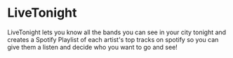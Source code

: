 # LiveTonight

LiveTonight lets you know all the bands you can see in your city tonight and creates a Spotify Playlist of each artist's top tracks on spotify so you can give them a listen and decide who you want to go and see!


